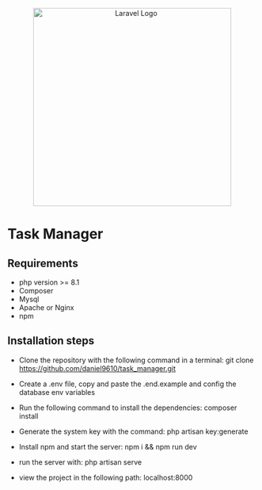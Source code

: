 <p align="center"><a href="https://laravel.com" target="_blank"><img src="https://raw.githubusercontent.com/laravel/art/master/logo-lockup/5%20SVG/2%20CMYK/1%20Full%20Color/laravel-logolockup-cmyk-red.svg" width="400" alt="Laravel Logo"></a></p>

# Task Manager
## Requirements
- php version >= 8.1
- Composer
- Mysql
- Apache or Nginx
- npm

## Installation steps
- Clone the repository with the following command in a terminal:
git clone https://github.com/daniel9610/task_manager.git

- Create a .env file, copy and paste the .end.example and config the database env variables

- Run the following command to install the dependencies:
composer install

- Generate the system key with the command:
php artisan key:generate

- Install npm and start the server:
npm i && npm run dev

- run the server with: 
php artisan serve

- view the project in the following path: localhost:8000
 